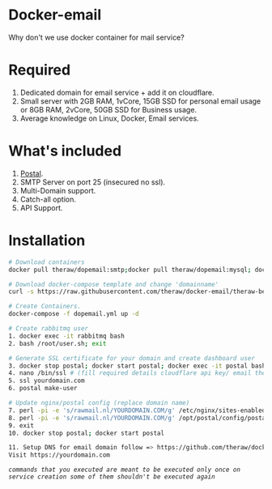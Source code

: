 # Docker-email
Why don't we use docker container for mail service?

# Required
1. Dedicated domain for email service + add it on cloudflare.
2. Small server with 2GB RAM, 1vCore, 15GB SSD for personal email usage or 8GB RAM, 2vCore, 50GB SSD for Business usage.
3. Average knowledge on Linux, Docker, Email services.

# What's included
1. [Postal](https://github.com/postalhq/postal).
2. SMTP Server on port 25 (insecured no ssl).
3. Multi-Domain support.
4. Catch-all option.
5. API Support.

# Installation
```bash
# Download containers
docker pull theraw/dopemail:smtp;docker pull theraw/dopemail:mysql; docker pull theraw/dopemail:rabbitmq-server

# Download docker-compose template and change 'domainname'
curl -s https://raw.githubusercontent.com/theraw/docker-email/theraw-beta1/dopemail.yml > dopemail.yml; nano dopemail.yml

# Create Containers.
docker-compose -f dopemail.yml up -d

# Create rabbitmq user
1. docker exec -it rabbitmq bash
2. bash /root/user.sh; exit

# Generate SSL certificate for your domain and create dashboard user
3. docker stop postal; docker start postal; docker exec -it postal bash
4. nano /bin/ssl # (fill required details cloudflare api key/ email these are required only for ssl certificate generation you can bypass this step if you already have a ssl cert)
5. ssl yourdomain.com
6. postal make-user

# Update nginx/postal config (replace domain name)
7. perl -pi -e 's/rawmail.nl/YOURDOMAIN.COM/g' /etc/nginx/sites-enabled/default
8. perl -pi -e 's/rawmail.nl/YOURDOMAIN.COM/g' /opt/postal/config/postal.yml
9. exit
10. docker stop postal; docker start postal

11. Setup DNS for email domain follow => https://github.com/theraw/docker-email/wiki/DNS-Setup
Visit https://yourdomain.com
```
*`commands that you executed are meant to be executed only once on service creation some of them shouldn't be executed again`*
